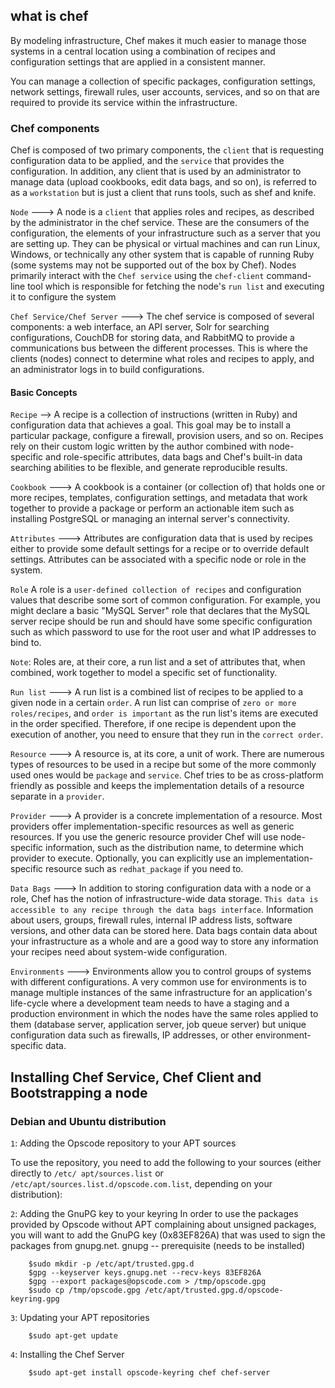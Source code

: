 ## what is chef

By modeling infrastructure, Chef makes it much easier to manage those systems in a central location using a combination of recipes and configuration settings that are applied in a consistent manner.

You can manage  a collection of specific packages, configuration settings, network settings, firewall rules, user accounts, services, and so on that are required to provide its service within the infrastructure.

### Chef components

Chef is composed of two primary components, the ``client`` that is requesting configuration data to be applied, and the ``service`` that provides the configuration. In addition, any client that is used by an administrator to manage data (upload cookbooks, edit data bags, and so on), is referred to as a ``workstation`` but is just a client that runs tools, such as shef and knife.

``Node`` ---> A node is a `client` that applies roles and recipes, as described by the administrator in the chef service. These are the consumers of the configuration, the elements of your infrastructure such as a server that you are setting up. They can be physical or virtual machines and can run Linux, Windows, or technically any other system that is capable of running Ruby (some systems may not be supported
out of the box by Chef). Nodes primarily interact with the `Chef service` using the ```chef-client``` command-line tool which is responsible for fetching the node's ``run list`` and executing it to configure the system

``Chef Service/Chef Server`` ---> The chef service is composed of several components: a web interface, an API server, Solr for searching configurations, CouchDB for storing data, and RabbitMQ to provide a communications bus between the different processes. This is where the clients (nodes) connect to determine what roles and recipes to apply, and an administrator logs in to build configurations.

#### Basic Concepts

```Recipe``` --> A recipe is a collection of instructions (written in Ruby) and configuration data that achieves a goal. This goal may be to install a particular package, configure a firewall, provision users, and so on. Recipes rely on their custom logic written by the author combined with node-specific and role-specific attributes, data bags and Chef's built-in data searching abilities to be flexible, and generate reproducible results.


```Cookbook``` ---> A cookbook is a container (or collection of) that holds one or more recipes, templates, configuration settings, and metadata that work together to provide a package or perform an actionable item such as installing PostgreSQL or managing an internal server's connectivity. 

```Attributes``` ---> Attributes are configuration data that is used by recipes either to provide some default settings for a recipe or to override default settings. Attributes can be associated with a specific node or role in the system.

```Role``` A role is a `user-defined collection of recipes` and configuration values that describe some sort of common configuration. For example, you might declare a basic "MySQL Server" role that declares that the MySQL server recipe should be run and should have some specific configuration such as which password to use for the root user and what IP addresses to bind to.

`Note`: Roles are, at their core, a run list and a set of attributes that, when combined, work together to model a specific set of functionality.

```Run list``` ---> A run list is a combined list of recipes to be applied to a given node in a certain `order`. A run list can comprise of ``zero or more roles/recipes``, and `order is important` as the run list's items are executed in the order specified. Therefore, if one recipe is dependent upon the execution of another, you need to ensure that they run in the ``correct order``.

```Resource``` ---> A resource is, at its core, a unit of work. There are numerous types of resources to be used in a recipe but some of the more commonly used ones would be ``package`` and ``service``. Chef tries to be as cross-platform friendly as possible and keeps the implementation details of a resource separate in a `provider`.

```Provider``` ---> A provider is a concrete implementation of a resource. Most providers offer implementation-specific resources as well as generic resources. If you use the generic resource provider Chef will use node-specific information, such as the distribution name, to determine which provider to execute. Optionally, you can explicitly use an implementation-specific resource such as ```redhat_package``` if you need to.

```Data Bags``` ---> In addition to storing configuration data with a node or a role, Chef has the notion of infrastructure-wide data storage. ```This data is accessible to any recipe through the data bags interface```. Information about users, groups, firewall rules, internal IP address lists, software versions, and other data can be stored here. Data bags contain data about your infrastructure as a whole and are a good way to store any information your recipes need about system-wide configuration.

```Environments``` ---> Environments allow you to control groups of systems with different configurations. A very common use for environments is to manage multiple instances
of the same infrastructure for an application's life-cycle where a development team needs to have a staging and a production environment in which the nodes have the same
roles applied to them (database server, application server, job queue server) but unique configuration data such as firewalls, IP addresses, or other environment-specific data.


## Installing Chef Service, Chef Client and Bootstrapping a node

### Debian and Ubuntu distribution

`1`: Adding the Opscode repository to your APT sources

To use the repository, you need to add the following to your sources (either directly to ``/etc/ apt/sources.list`` or ``/etc/apt/sources.list.d/opscode.com.list``, depending
on your distribution):

`2`: Adding the GnuPG key to your keyring
	In order to use the packages provided by Opscode without APT complaining about unsigned packages, you will want to add the GnuPG key (0x83EF826A) that was used to sign the packages from gnupg.net.
		gnupg -- prerequisite (needs to be installed)

```
	$sudo mkdir -p /etc/apt/trusted.gpg.d
	$gpg --keyserver keys.gnupg.net --recv-keys 83EF826A
	$gpg --export packages@opscode.com > /tmp/opscode.gpg
	$sudo cp /tmp/opscode.gpg /etc/apt/trusted.gpg.d/opscode-keyring.gpg
```
`3`: Updating your APT repositories
```
	$sudo apt-get update
```
`4`: Installing the Chef Server
	
```
	$sudo apt-get install opscode-keyring chef chef-server
```

